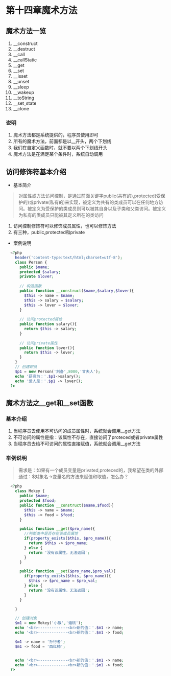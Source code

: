 # 第十四章魔术方法
## 魔术方法一览
1. __construct
2. __destruct
3. __call
4. __callStatic
5. __get
6. __set
7. __isset
8. __unset
9. __sleep
10. __wakeup
11. __toString
12. __set_state
13. __clone
### 说明
1. 魔术方法都是系统提供的，程序员使用即可
2. 所有的魔术方法，前面都是以__开头，两个下划线
3. 我们在自定义函数时，就不要以两个下划线开头
4. 魔术方法是在满足某个条件时，系统自动调用
## 访问修饰符基本介绍
+ 基本简介
> 对属性或方法访问控制，是通过前面关键字public(共有的),protected(受保护的)或private(私有的)来实现，被定义为共有的类成员可以在任何地方访问。被定义为受保护的类成员则可以被其自身以及子类和父类访问。被定义为私有的类成员只能被其定义所在的类访问
1. 访问控制修饰符可以修饰成员属性，也可以修饰方法
2. 有三种，public,protected和private
+ 案例说明
```php
  <?php
    header('content-type:text/html;charset=utf-8');
    class Person {
      public $name;
      protected $salary;
      private $lover;
      
      // 构造函数
      public function __construct($name,$salary,$lover){
        $this -> name = $name;
        $this -> salary = $salary;
        $this -> lover = $lover;
      }
      
      // 访问protected属性
      public function salary(){
        return $this -> salary;
      }
      
      // 访问private属性
      public function lover(){
        return $this -> lover;
      }
    }
    // 创建职员
    $p1 = new Person('刘备',8000,'甘夫人');
    echo '薪资为：'.$p1->salary();
    echo '爱人是：'.$p1 -> lover();  
  ?>
```
## 魔术方法之__get和__set函数
### 基本介绍
1. 当程序员去使用不可访问的成员属性时，系统就会调用__get方法
2. 不可访问的属性是指：该属性不存在，直接访问了proteced或者private属性
3. 当程序员去给不可访问的属性直接赋值，系统就会调用__get方法
### 举例说明
> 需求是：如果有一个成员变量是privated,proteced的，我希望在类的外部通过：$对象名->变量名的方法来赋值和取值，怎么办？
```php
  <?php
    class Mokey {
      public $name;
      protected $food;
      public function __construct($name,$food){
        $this -> name = $name;
        $this -> food = $food;
      }

      public function __get($pro_name){
        //判断类中是否存在该成员属性
        if(property_exists($this, $pro_name)){
          return $this -> $pro_name;
        } else {
          return '没有该属性，无法返回';
        }
      }

      public function __set($pro_name,$pro_val){
        if(property_exists($this, $pro_name)){
          $this -> $pro_name = $pro_val;				
        } else {
          return '没有该属性，无法返回';
        }
      }

    }

    // 创建对象
    $m1 = new Mokey('小猴','蟠桃');
    echo '<br>-------------<br>新的值：'.$m1 -> name;
    echo '<br>-------------<br>新的值：'.$m1 -> food;

    $m1 -> name = '孙行者';
    $m1 -> food = '西红柿';


    echo '<br>-------------<br>新的值：'.$m1 -> name;
    echo '<br>-------------<br>新的值：'.$m1 -> food;  
  ?>

```

